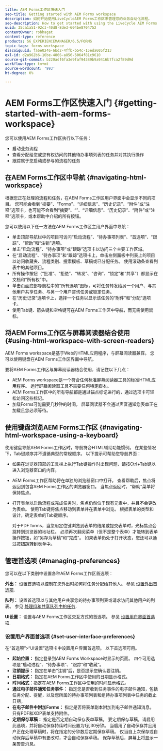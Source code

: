 ```yaml
---
title: AEM Forms工作区快速入门
seo-title: Getting started with AEM Forms workspace
description: 如何开始使用LiveCycleAEM Forms工作区来管理您的业务自动化流程。
seo-description: How to get started with using the LiveCycle AEM Forms workspace to manage your business automation processes.
uuid: 35ca1a51-92c3-40d8-8de3-604be8704752
contentOwner: robhagat
content-type: reference
products: SG_EXPERIENCEMANAGER/6.5/FORMS
topic-tags: forms-workspace
discoiquuid: fa6e0246-6bd2-4ffb-b54c-15eda605f213
exl-id: d2a962b6-16be-4866-a856-5064f81c9610
source-git-commit: b220adf6fa3e9faf94389b9a9416b7fca2f89d9d
workflow-type: tm+mt
source-wordcount: '993'
ht-degree: 0%

---
```


# AEM Forms工作区快速入门 {#getting-started-with-aem-forms-workspace}

您可以使用AEM Forms工作区执行以下任务：

* 启动业务流程
* 查看分配给您或您有权访问的其他待办事项列表的任务并对其执行操作
* 跟踪属于您启动或参与的流程的任务

## 在AEM Forms工作区中导航 {#navigating-html-workspace}

根据您正在处理的流程和任务，在AEM Forms工作区用户界面中会显示不同的项目。 您可能会看到“摘要”、“Forms”、“详细信息”、“历史记录”、“附件”或“注释”选项卡，也可能不会看到“摘要”、“”、“详细信息”、“历史记录”、“附件”或“注释”选项卡，或本帮助中介绍的所有按钮。

您可以使用以下任一方法在AEM Forms工作区主用户界面中导航：

* 单击顶部导航栏中的项目可访问“启动流程”、“待办事项列表”、“首选项”、“跟踪”、“帮助”和“注销”选项。
* 单击“启动流程”、“待办事项”或“跟踪”选项卡以访问三个主要工作区域。
* 在“启动流程”、“待办事项”和“跟踪”选项卡上，单击左侧面板中列表上的项目以访问收藏夹、流程类别、搜索模板、草稿或已分配任务。 使用滚动条查看列表中的其他项目。
* 所有操作按钮（“批准”、“拒绝”、“转发”、“咨询”、“锁定”和“共享”）都显示在文档和“所有权”中。
* 单击页面底部导航栏中的“所有选项”图标，可将任务转发给另一个用户、与其他用户共享任务、与另一个用户咨询任务或锁定任务。
* 在“历史记录”选项卡上，选择一个任务以显示该任务的“附件”和“分配”选项卡。
* 使用Tab键、箭头键和空格键可在AEM Forms工作区中导航，而无需使用鼠标。

## 将AEM Forms工作区与屏幕阅读器结合使用 {#using-html-workspace-with-screen-readers}

AEM Forms workspace是基于Web的HTML应用程序，与屏幕阅读器兼容。 您可以使用键盘在AEM Forms工作区界面中导航。

要将AEM Forms工作区与屏幕阅读器结合使用，请记住以下几点：

* AEM Forms workspace是一个符合任何标准屏幕阅读器工具的标准HTML应用程序。 运行屏幕阅读器工具不需要任何特定脚本。
* AEM Forms工作区中的所有导航都是通过锚点标记进行的，通过选项卡可轻松访问这些标记。
* 加载Forms可能需要几秒钟的时间。 屏幕阅读器不会通过声音通知您表单正在加载且您必须等待。

## 使用键盘浏览AEM Forms工作区 {#navigating-html-workspace-using-a-keyboard}

使用键盘导航AEM Forms工作区时，导航符合HTML辅助功能惯例。 在某些情况下，Tab键顺序并不遵循典型的常规顺序。 以下提示可帮助您导航界面：

* 如果在浏览器顶部的工具栏上执行Tab键操作时出现问题，请按Ctrl+Tab键以进入浏览器窗口的内容。
* AEM Forms工作区帮助将在单独的浏览器窗口中打开。 查看帮助后，焦点将返回到包含AEM Forms工作区的浏览器窗口。 当焦点返回时，“帮助”菜单将保持焦点。
* 打开表单以启动流程或完成任务时，焦点仍然位于现有元素中，并且不会更改为表单。 使用Tab键将焦点移动到表单并在表单中浏览。 根据表单的类型和设计，确定表单的Tab键顺序。

   对于PDF forms，当您用定位键浏览到表单的结尾或提交表单时，光标焦点会跳转到浏览器的地址栏。 必须再次翻阅菜单（但不是整个表单）才能转到表单操作按钮，如“另存为草稿”和“完成”。 如果表单仍处于打开状态，您还可以通过按钮跳转到表单中。

## 管理首选项 {#managing-preferences}

您可以在以下类别中设置各种AEM Forms工作区首选项：

**外出：** 设置首选项以控制在您外出时如何将任务分配给其他人。 参见 [设置外出首选项](todo-lists.md#setting-out-of-office-preferences).

**队列：** 设置首选项以与其他用户共享您的待办事项列表或请求访问其他用户的列表。 参见 [处理组和共享队列中的任务](todo-lists.md#working-with-tasks-from-group-and-shared-queues).

**UI设置：** 设置与AEM Forms工作区交互方式的首选项。 参见 [设置用户界面首选项](#set-user-interface-preferences).

### 设置用户界面首选项 {#set-user-interface-preferences}

在“首选项”>“UI设置”选项卡中设置用户界面首选项。 以下首选项可用。

* **起始位置：** 指定登录到AEM Forms Workspace时显示的页面。 四个可用选项是“启动进程”、“待办事项”、“跟踪”和“收藏”。
* **注销提示：** 指定在单击“注销”后，是否提示您确认要注销。
* **日期格式：** 指定在AEM Forms工作区中使用的日期显示格式。
* **时间格式**：指定在AEM Forms工作区中使用的时间显示格式。
* **通过电子邮件通知任务事件：** 指定您是否收到任务事件的电子邮件通知，包括任务分配、提醒，以及您所属的待办事项列表和组待办事项列表中任务的截止日期。
* **在电子邮件中附加Forms：** 指定是否将表单副本附加到电子邮件通知消息。 只有PDF和XDP表单支持附件。
* **定期保存草稿：** 指定是否定期自动保存表单草稿。 要定期保存草稿，请启用此选项，并将自动保存持续时间设置为1到30分钟。 当启用了自动保存并且用户正在处理草稿时，将在指定的分钟数后定期保存草稿。 仅当自上次保存或自动保存后草稿中有更改时，才会自动保存草稿。 保存草稿后，屏幕上将显示一条警告消息。
